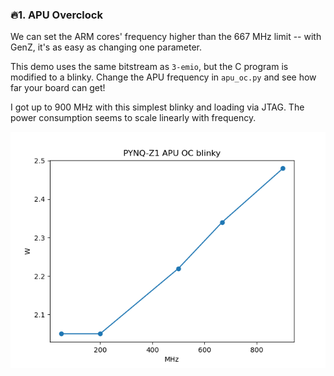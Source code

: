 ### 🔥1. APU Overclock

We can set the ARM cores' frequency higher than the 667 MHz limit -- with GenZ, it's as easy as changing one parameter. 

This demo uses the same bitstream as `3-emio`, but the C program is modified to a blinky. Change the APU frequency in `apu_oc.py` and see how far your board can get!

I got up to 900 MHz with this simplest blinky and loading via JTAG. The power consumption seems to scale linearly with frequency. 

![](power.png)
